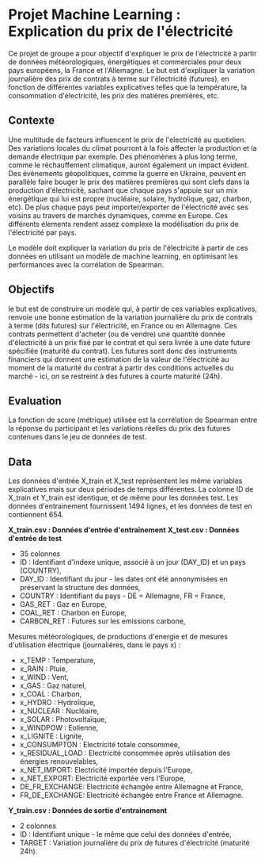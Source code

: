 # Projet Machine Learning : Explication du prix de l'électricité

Ce projet de groupe a pour objectif d'expliquer le prix de l'électricité à partir de données météorologiques, énergétiques et commerciales pour deux pays européens, la France et l'Allemagne. Le but est d'expliquer la variation journalière des prix de contrats à terme sur l'électricité (futures), en fonction de différentes variables explicatives telles que la température, la consommation d'électricité, les prix des matières premières, etc.

## Contexte

Une multitude de facteurs influencent le prix de l'electricité au quotidien. Des variations locales du climat pourront à la fois affecter la production et la demande électrique par exemple. Des phénomènes à plus long terme, comme le réchauffement climatique, auront également un impact évident. Des évènements géopolitiques, comme la guerre en Ukraine, peuvent en parallèle faire bouger le prix des matières premières qui sont clefs dans la production d'électricité, sachant que chaque pays s'appuie sur un mix énergétique qui lui est propre (nucléaire, solaire, hydrolique, gaz, charbon, etc). De plus chaque pays peut importer/exporter de l'électricité avec ses voisins au travers de marchés dynamiques, comme en Europe. Ces différents élements rendent assez complexe la modélisation du prix de l'électricité par pays.

Le modèle doit expliquer la variation du prix de l'électricité à partir de ces données en utilisant un modèle de machine learning, en optimisant les performances avec la corrélation de Spearman.

## Objectifs

le but est de construire un modèle qui, à partir de ces variables explicatives, renvoie une bonne estimation de la variation journalière du prix de contrats à terme (dits futures) sur l'électricité, en France ou en Allemagne. Ces contrats permettent d'acheter (ou de vendre) une quantité donnée d'électricité à un prix fixé par le contrat et qui sera livrée à une date future spécifiée (maturité du contrat). Les futures sont donc des instruments financiers qui donnent une estimation de la valeur de l'électricité au moment de la maturité du contrat à partir des conditions actuelles du marché - ici, on se restreint à des futures à courte maturité (24h).

## Evaluation

La fonction de score (métrique) utilisée est la corrélation de Spearman entre la réponse du participant et les variations réelles du prix des futures contenues dans le jeu de données de test.

## Data

Les données d'entrée X_train et X_test représentent les même variables explicatives mais sur deux périodes de temps différentes.
La colonne ID de X_train et Y_train est identique, et de même pour les données test. Les données d'entrainement fournissent 1494 lignes, et les données de test en contiennent 654.

__X_train.csv : Données d'entrée d'entraînement__
__X_test.csv : Données d'entrée de test__
- 35 colonnes
- ID : Identifiant d'indexe unique, associé à un jour (DAY_ID) et un pays (COUNTRY),
- DAY_ID : Identifiant du jour - les dates ont été annonymisées en préservant la structure des données,
- COUNTRY : Identifiant du pays - DE = Allemagne, FR = France,
- GAS_RET : Gaz en Europe,
- COAL_RET : Charbon en Europe,
- CARBON_RET : Futures sur les emissions carbone,

Mesures météorologiques, de productions d'energie et de mesures d'utilisation électrique  (journalières, dans le pays x) :

- x_TEMP : Temperature,
- x_RAIN : Pluie,
- x_WIND : Vent,
- x_GAS : Gaz naturel,
- x_COAL : Charbon,
- x_HYDRO : Hydrolique,
- x_NUCLEAR : Nucléaire,
- x_SOLAR : Photovoltaïque,
- x_WINDPOW : Eolienne,
- x_LIGNITE : Lignite,
- x_CONSUMPTON : Electricité totale consommée,
- x_RESIDUAL_LOAD : Electricité consommée après utilisation des énergies renouvelables,
- x_NET_IMPORT: Electricité importée depuis l'Europe,
- x_NET_EXPORT: Electricité exportée vers l'Europe,
- DE_FR_EXCHANGE: Electricité échangée entre Allemagne et France,
- FR_DE_EXCHANGE: Electricité échangée entre France et Allemagne.

__Y_train.csv : Données de sortie d'entrainement__
- 2 colonnes
- ID : Identifiant unique - le même que celui des données d'entrée,
- TARGET : Variation journalière du prix de futures d'électricité (maturité 24h).
